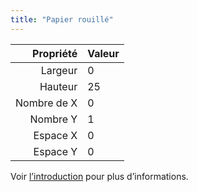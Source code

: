 ```yaml
---
title: "Papier rouillé"
---
```


|   Propriété | Valeur |
| -----------:|:------ |
|     Largeur | 0      |
|     Hauteur | 25     |
| Nombre de X | 0      |
|    Nombre Y | 1      |
|    Espace X | 0      |
|    Espace Y | 0      |

Voir [l’introduction](intro) pour plus d’informations.
